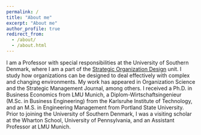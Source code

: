 ```yaml
---
permalink: /
title: "About me"
excerpt: "About me"
author_profile: true
redirect_from:
  - /about/
  - /about.html
---
```


I am a Professor with special responsibilities at the University of Southern Denmark, where I am a part of the [Strategic Organization Design](http://www.sod-research.com) unit. I study how organizations can be designed to deal effectively with complex and changing environments. My work has appeared in Organization Science and the Strategic Management Journal, among others. I received a Ph.D. in Business Economics from LMU Munich, a Diplom-Wirtschaftsingenieur (M.Sc. in Business Engineering) from the Karlsruhe Institute of Technology, and an M.S. in Engineering Management from Portland State University. Prior to joining the University of Southern Denmark, I was a visiting scholar at the Wharton School, University of Pennsylvania, and an Assistant Professor at LMU Munich.
